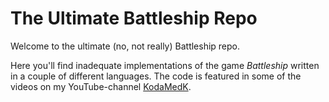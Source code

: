 # The Ultimate Battleship Repo

Welcome to the ultimate (no, not really) Battleship repo.

Here you'll find inadequate implementations of the game *Battleship* written in a couple of different languages. The code is featured in some of the videos on my YouTube-channel [KodaMedK](https://youtube.com/@kodamedk).
